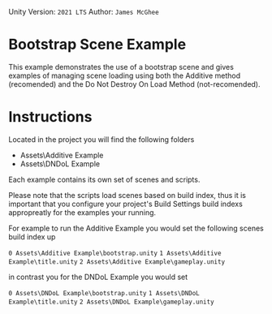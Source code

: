 Unity Version: `2021 LTS`
Author: `James McGhee`

# Bootstrap Scene Example
This example demonstrates the use of a bootstrap scene and gives examples of managing scene loading using both the Additive method (recomended) and the Do Not Destroy On Load Method (not-recomended).

# Instructions
Located in the project you will find the following folders

* Assets\Additive Example
* Assets\DNDoL Example

Each example contains its own set of scenes and scripts.

Please note that the scripts load scenes based on build index, thus it is important that you configure your project's Build Settings build indexs appropreatly for the examples your running. 

For example to run the Additive Example you would set the following scenes build index up

`0 Assets\Additive Example\bootstrap.unity`
`1 Assets\Additive Example\title.unity`
`2 Assets\Additive Example\gameplay.unity`

in contrast you for the DNDoL Example you would set

`0 Assets\DNDoL Example\bootstrap.unity`
`1 Assets\DNDoL Example\title.unity`
`2 Assets\DNDoL Example\gameplay.unity`

